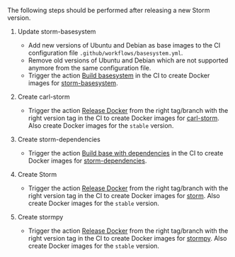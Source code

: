 The following steps should be performed after releasing a new Storm version.

1. Update storm-basesystem
   * Add new versions of Ubuntu and Debian as base images to the CI configuration file `.github/workflows/basesystem.yml`.
   * Remove old versions of Ubuntu and Debian which are not supported anymore from the same configuration file.
   * Trigger the action [Build basesystem](https://github.com/moves-rwth/docker-storm/actions/workflows/basesystem.yml) in the CI to create Docker images for [storm-basesystem](https://hub.docker.com/r/movesrwth/storm-basesystem/).

2. Create carl-storm
   * Trigger the action [Release Docker](https://github.com/moves-rwth/carl-storm/actions/workflows/release_docker.yml) from the right tag/branch with the right version tag in the CI to create Docker images for [carl-storm](https://hub.docker.com/r/movesrwth/carl-storm/).
     Also create Docker images for the `stable` version.

3. Create storm-dependencies
   * Trigger the action [Build base with dependencies](https://github.com/moves-rwth/docker-storm/actions/workflows/dependencies.yml) in the CI to create Docker images for [storm-dependencies](https://hub.docker.com/r/movesrwth/storm-dependencies/).

4. Create Storm
   * Trigger the action [Release Docker](https://github.com/moves-rwth/storm/actions/workflows/release_docker.yml) from the right tag/branch with the right version tag in the CI to create Docker images for [storm](https://hub.docker.com/r/movesrwth/storm/).
     Also create Docker images for the `stable` version.

5. Create stormpy
   * Trigger the action [Release Docker](https://github.com/moves-rwth/stormpy/actions/workflows/release_docker.yml) from the right tag/branch with the right version tag in the CI to create Docker images for [stormpy](https://hub.docker.com/r/movesrwth/stormpy/).
     Also create Docker images for the `stable` version.
